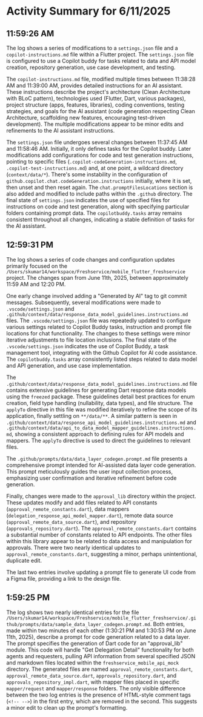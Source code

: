 # Activity Summary for 6/11/2025

## 11:59:26 AM
The log shows a series of modifications to a `settings.json` file and a `copilot-instructions.md` file within a Flutter project.  The `settings.json` file is configured to use a Copilot buddy for tasks related to data and API model creation, repository generation, use case development, and testing.


The  `copilot-instructions.md` file, modified multiple times between 11:38:28 AM and 11:39:00 AM, provides detailed instructions for an AI assistant.  These instructions describe the project's architecture (Clean Architecture with BLoC pattern), technologies used (Flutter, Dart, various packages), project structure (apps, features, libraries), coding conventions, testing strategies, and goals for the AI assistant (code generation respecting Clean Architecture, scaffolding new features, encouraging test-driven development).  The multiple modifications appear to be minor edits and refinements to the AI assistant instructions.


The `settings.json` file undergoes several changes between 11:37:45 AM and 11:58:46 AM.  Initially, it only defines tasks for the Copilot buddy.  Later modifications add configurations for code and test generation instructions, pointing to specific files (`.copilot-codeGeneration-instructions.md`, `.copilot-test-instructions.md`) and, at one point, a wildcard directory (`context/data/*`). There's some instability in the configuration of `github.copilot.chat.codeGeneration.instructions` initially, where it is set, then unset and then reset again. The `chat.promptFilesLocations` section is also added and modified to include paths within the `.github` directory.  The final state of `settings.json` indicates the use of specified files for instructions on code and test generation, along with specifying particular folders containing prompt data.  The `copilotbuddy.tasks` array remains consistent throughout all changes, indicating a stable definition of tasks for the AI assistant.


## 12:59:31 PM
The log shows a series of code changes and configuration updates primarily focused on the `/Users/skumar14/workspace/Freshservice/mobile_flutter_freshservice` project.  The changes span from June 11th, 2025, between approximately 11:59 AM and 12:20 PM.

One early change involved adding a "Generated by AI" tag to git commit messages.  Subsequently, several modifications were made to `.vscode/settings.json` and `.github/context/data/response_data_model_guidelines.instructions.md` files.  The `.vscode/settings.json` file was repeatedly updated to configure various settings related to Copilot Buddy tasks, instruction and prompt file locations for chat functionality.  The changes to these settings were minor iterative adjustments to file location inclusions. The final state of the `.vscode/settings.json` indicates the use of Copilot Buddy, a task management tool, integrating with the Github Copilot for AI code assistance.  The `copilotbuddy.tasks` array consistently listed steps related to data model and API generation, and use case implementation.

The  `.github/context/data/response_data_model_guidelines.instructions.md` file contains extensive guidelines for generating Dart response data models using the `freezed` package.  These guidelines detail best practices for enum creation, field type handling (nullability, data types), and file structure. The `applyTo` directive in this file was modified iteratively to refine the scope of its application, finally settling on `**/data/**`.  A similar pattern is seen in  `.github/context/data/response_api_model_guidelines.instructions.md` and `.github/context/data/api_to_data_model_mapper_guidelines.instructions.md`, showing a consistent approach to defining rules for API models and mappers. The `applyTo` directive is used to direct the guidelines to relevant files.

The `.github/prompts/data/data_layer_codegen.prompt.md` file presents a comprehensive prompt intended for AI-assisted data layer code generation. This prompt meticulously guides the user input collection process, emphasizing user confirmation and iterative refinement before code generation.

Finally, changes were made to the `approval_lib` directory within the project.  These updates modify and add files related to API constants (`approval_remote_constants.dart`), data mappers (`delegation_response_api_model_mapper.dart`), remote data source (`approval_remote_data_source.dart`), and repository (`approvals_repository.dart`). The `approval_remote_constants.dart` contains a substantial number of constants related to API endpoints.  The other files within this library appear to be related to data access and manipulation for approvals.  There were two nearly identical updates to `approval_remote_constants.dart`, suggesting a minor, perhaps unintentional, duplicate edit.

The last two entries involve updating a prompt file to generate UI code from a Figma file, providing a link to the design file.


## 1:59:25 PM
The log shows two nearly identical entries for the file `/Users/skumar14/workspace/Freshservice/mobile_flutter_freshservice/.github/prompts/data/sample_data_layer_codegen.prompt.md`.  Both entries, made within two minutes of each other (1:30:21 PM and 1:30:53 PM on June 11th, 2025), describe a prompt for code generation related to a data layer.  The prompt specifies the generation of Dart code for an "approval_lib" module.  This code will handle "Get Delegation Detail" functionality for both agents and requesters, pulling API information from several specified JSON and markdown files located within the `freshservice_mobile_api_mock` directory.  The generated files are named `approval_remote_constants.dart`, `approval_remote_data_source.dart`, `approvals_repository.dart`, and `approvals_repository_impl.dart`, with mapper files placed in specific `mapper/request` and `mapper/response` folders.  The only visible difference between the two log entries is the presence of HTML-style comment tags (`<!-- -->`) in the first entry, which are removed in the second.  This suggests a minor edit to clean up the prompt's formatting.
